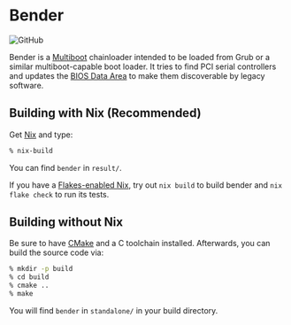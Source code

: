 # Bender

![GitHub](https://img.shields.io/github/license/blitz/bender)

Bender is a
[Multiboot](https://www.gnu.org/software/grub/manual/multiboot/multiboot.html)
chainloader intended to be loaded from Grub or a similar
multiboot-capable boot loader. It tries to find PCI serial controllers
and updates the [BIOS Data
Area](https://wiki.osdev.org/BDA#BIOS_Data_Area_.28BDA.29) to make
them discoverable by legacy software.

## Building with Nix (Recommended)

Get [Nix](https://nixos.org/nix/) and type:

```sh
% nix-build
```

You can find `bender` in `result/`.

If you have a [Flakes-enabled Nix](https://nixos.wiki/wiki/Flakes),
try out `nix build` to build bender and `nix flake check` to run its
tests.

## Building without Nix

Be sure to have [CMake](https://cmake.org/install/) and a C toolchain
installed. Afterwards, you can build the source code via:

```sh
% mkdir -p build
% cd build
% cmake ..
% make
```

You will find `bender` in `standalone/` in your build directory.
